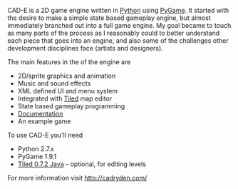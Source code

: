 CAD-E is a 2D game engine written in [Python] using [PyGame].  It started with the desire to make a simple state based gameplay engine, but almost immediately branched out into a full game engine.  My goal became to touch as many parts of the process as I reasonably could to better understand each piece that goes into an engine, and also some of the challenges other development disciplines face (artists and designers).

The main features in the of the engine are

  - 2D/sprite graphics and animation
  - Music and sound effects
  - XML defined UI and menu system
  - Integrated with [Tiled] map editor
  - State based gameplay programming
  - [Documentation]
  - An example game


To use CAD-E you'll need

  - Python 2.7.x
  - PyGame 1.9.1
  - [Tiled 0.7.2 Java]  - optional, for editing levels

For more information visit http://cadryden.com/

  [pyGame]: http://www.pygame.org/
  [Python]: http://www.python.org
  [Tiled]: http://www.mapeditor.org/
  [Documentation]: http://cadryden.com/cad-e/api/
  [Tiled 0.7.2 Java]: http://cadryden.com/?page_id=28
